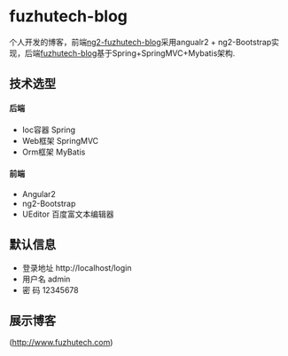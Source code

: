 # fuzhutech-blog
个人开发的博客，前端[ng2-fuzhutech-blog](https://github.com/fuzhutech/ng2-fuzhutech-blog)采用angualr2 + ng2-Bootstrap实现，后端[fuzhutech-blog](https://github.com/fuzhutech/fuzhutech-blog)基于Spring+SpringMVC+Mybatis架构.

## 技术选型
#### 后端
* Ioc容器 Spring
* Web框架 SpringMVC
* Orm框架 MyBatis

#### 前端
* Angular2
* ng2-Bootstrap
* UEditor 百度富文本编辑器

## 默认信息
* 登录地址 http://localhost/login
* 用户名 admin
* 密  码 12345678

## 展示博客
  (http://www.fuzhutech.com)

